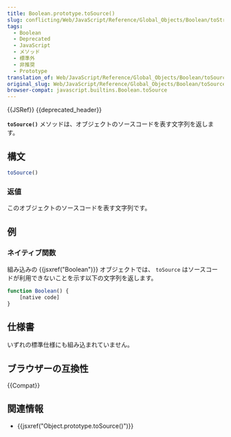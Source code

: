 ```yaml
---
title: Boolean.prototype.toSource()
slug: conflicting/Web/JavaScript/Reference/Global_Objects/Boolean/toString
tags:
  - Boolean
  - Deprecated
  - JavaScript
  - メソッド
  - 標準外
  - 非推奨
  - Prototype
translation_of: Web/JavaScript/Reference/Global_Objects/Boolean/toSource
original_slug: Web/JavaScript/Reference/Global_Objects/Boolean/toSource
browser-compat: javascript.builtins.Boolean.toSource
---
```

{{JSRef}} {{deprecated_header}}

**`toSource()`** メソッドは、オブジェクトのソースコードを表す文字列を返します。

## 構文

```js
toSource()
```

### 返値

このオブジェクトのソースコードを表す文字列です。

## 例

### ネイティブ関数

組み込みの {{jsxref("Boolean")}} オブジェクトでは、 `toSource` はソースコードが利用できないことを示す以下の文字列を返します。

```js
function Boolean() {
    [native code]
}
```

## 仕様書

いずれの標準仕様にも組み込まれていません。

## ブラウザーの互換性

{{Compat}}

## 関連情報

- {{jsxref("Object.prototype.toSource()")}}
